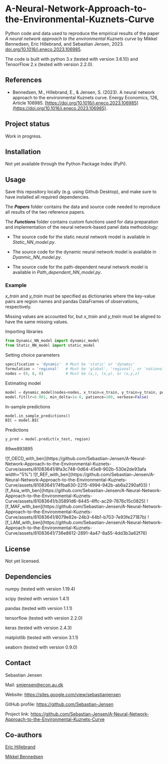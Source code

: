 # A-Neural-Network-Approach-to-the-Environmental-Kuznets-Curve
Python code and data used to reproduce the empirical results of the paper *A neural network approach to the environmental Kuznets curve* by Mikkel Bennedsen, Eric Hillebrand, and Sebastian Jensen, 2023. [doi.org/10.1016/j.eneco.2023.106985](https://doi.org/10.1016/j.eneco.2023.106985).

The code is built with python 3.x (tested with version 3.6.10) and TensorFlow 2.x (tested with version 2.2.0).


## References
* Bennedsen, M., Hillebrand, E., & Jensen, S. (2023). A neural network approach to the environmental Kuznets curve. Energy Economics, 126, Article 106985. [https://doi.org/10.1016/j.eneco.2023.106985](https://doi.org/10.1016/j.eneco.2023.106985).


## Project status
Work in progress.


## Installation
Not yet available through the Python Package Index (PyPi).


## Usage
Save this repository locally (e.g. using Github Desktop), and make sure to have installed all required dependencies. 

The ***Papers*** folder contains the data and source code needed to reproduce all results of the two reference papers.

The ***Functions*** folder contains custom functions used for data preparation and implementation of the neural network-based panel data methodology: 

* The source code for the static neural network model is available in _Static_NN_model.py_.

* The source code for the dynamic neural network model is available in _Dyanmic_NN_model.py_.

 * The source code for the path-dependent neural network model is available in _Path_dependent_NN_model.py_.


### Example

*x_train* and *y_train* must be specified as dictionaries where the key-value pairs are region names and pandas DataFrames of observations, respectively.

Missing values are accounted for, but *x_train* and *y_train* must be aligned to have the same missing values. 


Importing libraries
```python
from Dynamic_NN_model import dynamic_model
from Static_NN_model import static_model
```

Setting choice parameters
```python
specification = 'dynamic'  # Must be 'static' or 'dynamic'
formulation = 'regional'   # Must be 'global', 'regional', or 'national'
nodes = (8, 8, 8)          # Must be (x,), (x,y), or (x,y,z)
```

Estimating model
```python
model = dynamic_model(nodes=nodes, x_train=x_train, y_train=y_train, pop_train=pop_train, formulation=formulation)
model.fit(lr=0.001, min_delta=1e-6, patience=100, verbose=False)
```

In-sample predictions
```python
model.in_sample_predictions()
BIC = model.BIC
```

Predictions
```python
y_pred = model.predict(x_test, region)
```

89we893895
<div class="row">
![f_OECD_with_ben](https://github.com/Sebastian-Jensen/A-Neural-Network-Approach-to-the-Environmental-Kuznets-Curve/assets/81083641/8fa3c748-0d64-45e8-902b-530e2de93afa width="5%")
![f_REF_with_ben](https://github.com/Sebastian-Jensen/A-Neural-Network-Approach-to-the-Environmental-Kuznets-Curve/assets/81083641/74fba630-2215-4994-942b-ab6a2290af03)
![f_Asia_with_ben](https://github.com/Sebastian-Jensen/A-Neural-Network-Approach-to-the-Environmental-Kuznets-Curve/assets/81083641/b35891d6-8445-4ffc-ac29-7876c15c0825)
![f_MAF_with_ben](https://github.com/Sebastian-Jensen/A-Neural-Network-Approach-to-the-Environmental-Kuznets-Curve/assets/81083641/8079e82e-24b3-44b1-b703-7e93fe27187b)
![f_LAM_with_ben](https://github.com/Sebastian-Jensen/A-Neural-Network-Approach-to-the-Environmental-Kuznets-Curve/assets/81083641/736e8612-2891-4a47-8a55-4dd3b3a62f76)
</div>


## License
Not yet licensed.


## Dependencies
numpy (tested with version 1.19.4)

scipy (tested with version 1.4.1)

pandas (tested with version 1.1.1)

tensorflow (tested with version 2.2.0)

keras (tested with version 2.4.3)

matplotlib (tested with version 3.1.1)

seaborn (tested with version 0.9.0)


## Contact
Sebastian Jensen

Mail: smjensen@econ.au.dk

Website: https://sites.google.com/view/sebastianjensen

GitHub profile: https://github.com/Sebastian-Jensen

Project link: https://github.com/Sebastian-Jensen/A-Neural-Network-Approach-to-the-Environmental-Kuznets-Curve


## Co-authors
[Eric Hillebrand](https://sites.google.com/site/erichillebrand)

[Mikkel Bennedsen](https://sites.google.com/site/mbennedsen/home)
